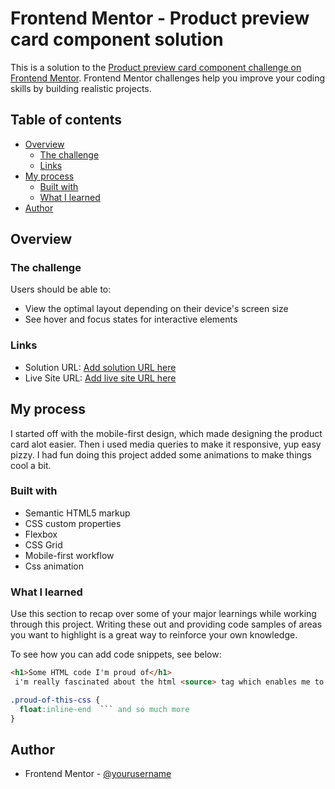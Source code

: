 # Frontend Mentor - Product preview card component solution

This is a solution to the [Product preview card component challenge on Frontend Mentor](https://www.frontendmentor.io/challenges/product-preview-card-component-GO7UmttRfa). Frontend Mentor challenges help you improve your coding skills by building realistic projects. 

## Table of contents

- [Overview](#overview)
  - [The challenge](#the-challenge)
  - [Links](#links)
- [My process](#my-process)
  - [Built with](#built-with)
  - [What I learned](#what-i-learned)
- [Author](#author)


## Overview

### The challenge

Users should be able to:

- View the optimal layout depending on their device's screen size
- See hover and focus states for interactive elements

### Links

- Solution URL: [Add solution URL here](https://your-solution-url.com)
- Live Site URL: [Add live site URL here](https://your-live-site-url.com)

## My process
 I started off with the mobile-first design, which made designing the product card alot easier. Then i used media queries to make it responsive, yup easy pizzy. I had fun doing this project added some animations to make things cool a bit.

### Built with

- Semantic HTML5 markup
- CSS custom properties
- Flexbox
- CSS Grid
- Mobile-first workflow
- Css animation


### What I learned

Use this section to recap over some of your major learnings while working through this project. Writing these out and providing code samples of areas you want to highlight is a great way to reinforce your own knowledge.

To see how you can add code snippets, see below:

```html
<h1>Some HTML code I'm proud of</h1>
 i'm really fascinated about the html <source> tag which enables me to use and switch multiple images
```
```css
.proud-of-this-css {
  float:inline-end  ``` and so much more
}
```

## Author
- Frontend Mentor - [@yourusername](https://www.frontendmentor.io/profile/kelvin9a)


